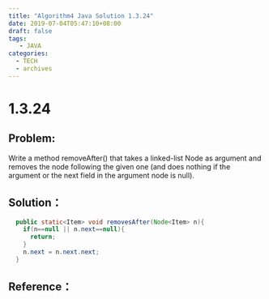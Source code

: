 ```yaml
---
title: "Algorithm4 Java Solution 1.3.24"
date: 2019-07-04T05:47:10+08:00
draft: false
tags:
   - JAVA
categories:
  - TECH
  - archives
---
```



# 1.3.24

## Problem:

Write a method removeAfter() that takes a linked-list Node as argument and removes the node following the given one (and does nothing if the argument or the next field in the argument node is null).

## Solution：


```java
  public static<Item> void removesAfter(Node<Item> n){
    if(n==null || n.next==null){
      return;
    }
    n.next = n.next.next;
  }
```

## Reference：


